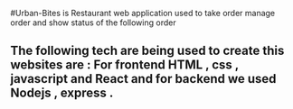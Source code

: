 #Urban-Bites  is  Restaurant web application used to take order manage order and show status of the following order 
## The following tech are being used to  create this websites are : For frontend HTML , css , javascript and React and for backend we used Nodejs , express . 
